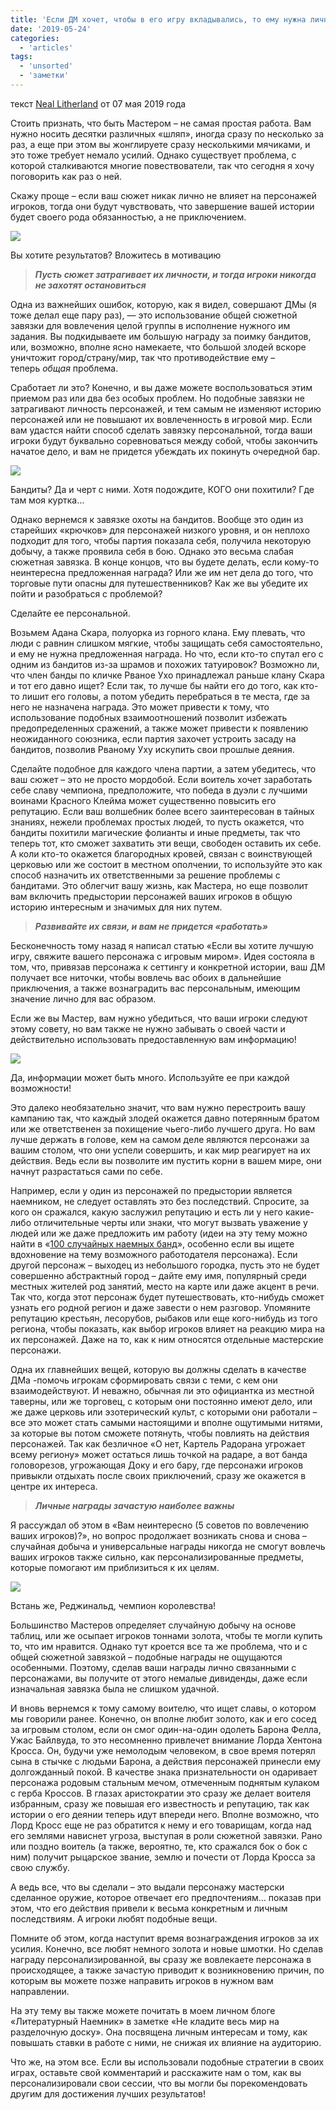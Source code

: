 ```yaml
---
title: 'Если ДМ хочет, чтобы в его игру вкладывались, то ему нужна личная заинтересованность'
date: '2019-05-24'
categories:
  - 'articles'
tags:
  - 'unsorted'
  - 'заметки'
---
```


текст [Neal Litherland](https://www.blogger.com/profile/01307649737269196558) от 07 мая 2019 года

Стоить признать, что быть Мастером – не самая простая работа. Вам нужно носить десятки различных «шляп», иногда сразу по несколько за раз, а еще при этом вы жонглируете сразу несколькими мячиками, и это тоже требует немало усилий. Однако существует проблема, с которой сталкиваются многие повествователи, так что сегодня я хочу поговорить как раз о ней.

Скажу проще – если ваш сюжет никак лично не влияет на персонажей игроков, тогда они будут чувствовать, что завершение вашей истории будет своего рода обязанностью, а не приключением.

![](https://pp.userapi.com/c853628/v853628649/47f58/4UIBW4LCvoc.jpg)

Вы хотите результатов? Вложитесь в мотивацию

> **_Пусть сюжет затрагивает их личности, и тогда игроки никогда не захотят остановиться_**

Одна из важнейших ошибок, которую, как я видел, совершают ДМы (я тоже делал еще пару раз), — это использование общей сюжетной завязки для вовлечения целой группы в исполнение нужного им задания. Вы подкидываете им большую награду за поимку бандитов, или, возможно, вполне ясно намекаете, что большой злодей вскоре уничтожит город/страну/мир, так что противодействие ему – теперь *общая* проблема.

Сработает ли это? Конечно, и вы даже можете воспользоваться этим приемом раз или два без особых проблем. Но подобные завязки не затрагивают личность персонажей, и тем самым не изменяют историю персонажей или не повышают их вовлеченность в игровой мир. Если вам удастся найти способ сделать завязку персональной, тогда ваши игроки будут буквально соревноваться между собой, чтобы закончить начатое дело, и вам не придется убеждать их покинуть очередной бар.

![](https://pp.userapi.com/c853628/v853628649/47f5f/fzCZEmCebZE.jpg)

Бандиты? Да и черт с ними. Хотя подождите, КОГО они похитили? Где там моя куртка…

Однако вернемся к завязке охоты на бандитов. Вообще это один из старейших «крючков» для персонажей низкого уровня, и он неплохо подходит для того, чтобы партия показала себя, получила некоторую добычу, а также проявила себя в бою. Однако это весьма слабая сюжетная завязка. В конце концов, что вы будете делать, если кому-то неинтересна предложенная награда? Или же им нет дела до того, что торговые пути опасны для путешественников? Как же вы убедите их пойти и разобраться с проблемой?

Сделайте ее персональной.

Возьмем Адана Скара, полуорка из горного клана. Ему плевать, что люди с равнин слишком мягкие, чтобы защищать себя самостоятельно, и ему не нужна предложенная награда. Но что, если кто-то спутал его с одним из бандитов из-за шрамов и похожих татуировок? Возможно ли, что член банды по кличке Рваное Ухо принадлежал раньше клану Скара и тот его давно ищет? Если так, то лучше бы найти его до того, как кто-то лишит его головы, а потом убедить перебраться в те места, где за него не назначена награда. Это может привести к тому, что использование подобных взаимоотношений позволит избежать предопределенных сражений, а также может привести к появлению неожиданного союзника, если партия захочет устроить засаду на бандитов, позволив Рваному Уху искупить свои прошлые деяния.

Сделайте подобное для каждого члена партии, а затем убедитесь, что ваш сюжет – это не просто мордобой. Если воитель хочет заработать себе славу чемпиона, предположите, что победа в дуэли с лучшими воинами Красного Клейма может существенно повысить его репутацию. Если ваш волшебник более всего заинтересован в тайных знаниях, нежели проблемах простых людей, то пусть окажется, что бандиты похитили магические фолианты и иные предметы, так что теперь тот, кто сможет захватить эти вещи, свободен оставить их себе. А коли кто-то окажется благородных кровей, связан с воинствующей церковью или же состоит в местном ополчении, то используйте это как способ назначить их ответственными за решение проблемы с бандитами. Это облегчит вашу жизнь, как Мастера, но еще позволит вам включить предыстории персонажей ваших игроков в общую историю интересным и значимых для них путем.

> **_Развивайте их связи, и вам не придется «работать»_**

Бесконечность тому назад я написал статью «Если вы хотите лучшую игру, свяжите вашего персонажа с игровым миром». Идея состояла в том, что, привязав персонажа к сеттингу и конкретной истории, ваш ДМ получает все ниточки, чтобы вовлечь вас обоих в дальнейшие приключения, а также вознаградить вас персональным, имеющим значение лично для вас образом.

Если же вы Мастер, вам нужно убедиться, что ваши игроки следуют этому совету, но вам также не нужно забывать о своей части и действительно использовать предоставленную вам информацию!

![](https://pp.userapi.com/c853628/v853628649/47f66/J_s-MWmyn3s.jpg)

Да, информации может быть много. Используйте ее при каждой возможности!

Это далеко необязательно значит, что вам нужно перестроить вашу кампанию так, что каждый злодей окажется давно потерянным братом или же ответственен за похищение чьего-либо лучшего друга. Но вам лучше держать в голове, кем на самом деле являются персонажи за вашим столом, что они успели совершить, и как мир реагирует на их действия. Ведь если вы позволите им пустить корни в вашем мире, они начнут разрастаться сами по себе.

Например, если у один из персонажей по предыстории является наемником, не следует оставлять это без последствий. Спросите, за кого он сражался, какую заслужил репутацию и есть ли у него какие-либо отличительные черты или знаки, что могут вызвать уважение у людей или же даже предложить им работу (идеи на эту тему можно найти в «[100 случайных наемных банд](https://vk.com/away.php?to=https%3A%2F%2Fwww.drivethrurpg.com%2Fproduct%2F243883%2F100-Random-Mercenary-Companies%3Faffiliate_id%3D688223&cc_key=)», особенно если вы ищете вдохновение на тему возможного работодателя персонажа). Если другой персонаж – выходец из небольшого городка, пусть это не будет совершенно абстрактный город – дайте ему имя, популярный среди местных жителей род занятий, место на карте или даже акцент в речи. Так что, когда этот персонаж будет путешествовать, кто-нибудь сможет узнать его родной регион и даже завести о нем разговор. Упомяните репутацию крестьян, лесорубов, рыбаков или еще кого-нибудь из того региона, чтобы показать, как выбор игроков влияет на реакцию мира на их персонажей. Даже на то, как к ним относятся отдельные мастерские персонажи.

Одна их главнейших вещей, которую вы должны сделать в качестве ДМа -помочь игрокам сформировать связи с теми, с кем они взаимодействуют. И неважно, обычная ли это официантка из местной таверны, или же торговец, с которым они постоянно имеют дело, или же даже церковь или эзотерический культ, с которыми они работали – все это может стать самыми настоящими и вполне ощутимыми нитями, за которые вы потом сможете потянуть, чтобы повлиять на действия персонажей. Так как безличное «О нет, Картель Радорана угрожает всему региону» может остаться лишь точкой на радаре, а вот банда головорезов, угрожающая Доку и его бару, где персонажи игроков привыкли отдыхать после своих приключений, сразу же окажется в центре их интереса.

> **_Личные награды зачастую наиболее важны_**

Я рассуждал об этом в «Вам неинтересно (5 советов по вовлечению ваших игроков)?», но вопрос продолжает возникать снова и снова – случайная добыча и универсальные награды никогда не смогут вовлечь ваших игроков также сильно, как персонализированные предметы, которые помогают им приблизиться к их целям.

![](https://pp.userapi.com/c853628/v853628649/47f6d/38gWDCfT5Xk.jpg)

Встань же, Реджинальд, чемпион королевства!

Большинство Мастеров определяет случайную добычу на основе таблиц, или же осыпает игроков тоннами золота, чтобы те могли купить то, что им нравится. Однако тут кроется все та же проблема, что и с общей сюжетной завязкой – подобные награды не ощущаются особенными. Поэтому, сделав ваши награды лично связанными с персонажами, вы получите от этого немалые дивиденды, даже если изначальная завязка была не слишком удачной.

И вновь вернемся к тому самому воителю, что ищет славы, о котором мы говорили ранее. Конечно, он вполне любит золото, как и его сосед за игровым столом, если он смог один-на-один одолеть Барона Фелла, Ужас Байлвуда, то это несомненно привлечет внимание Лорда Хентона Кросса. Он, будучи уже немолодым человеком, в свое время потерял сына в стычке с людьми Барона, а действия персонажей принесли ему долгожданный покой. В качестве знака признательности он одаривает персонажа родовым стальным мечом, отмеченным поднятым кулаком с герба Кроссов. В глазах аристократии это сразу же делает воителя избранным, сразу же повышая его известность и репутацию, так как истории о его деянии теперь идут впереди него. Вполне возможно, что Лорд Кросс еще не раз обратится к нему и его товарищам, когда над его землями нависнет угроза, выступая в роли сюжетной завязки. Рано или поздно воитель (а также, вероятно, те, кто сражался бок о бок с ним) получит рыцарское звание, землю и почести от Лорда Кросса за свою службу.

А ведь все, что вы сделали – это выдали персонажу мастерски сделанное оружие, которое отвечает его предпочтениям… показав при этом, что его действия привели к весьма конкретным и личным последствиям. А игроки любят подобные вещи.

Помните об этом, когда наступит время вознаграждения игроков за их усилия. Конечно, все любят немного золота и новые шмотки. Но сделав награду персонализированной, вы сразу же вовлекаете персонажа в происходящее, а также зачастую приводит к возникновению причин, по которым вы можете позже направить игроков в нужном вам направлении.

На эту тему вы также можете почитать в моем личном блоге «Литературный Наемник» в заметке «Не кладите весь мир на разделочную доску». Она посвящена личным интересам и тому, как повышать ставки в работе с ними, не снижая их влияние на аудиторию.

Что же, на этом все. Если вы использовали подобные стратегии в своих играх, оставьте свой комментарий и расскажите нам о том, как вы персонализировали свои сессии, что вы могли бы порекомендовать другим для достижения лучших результатов!
